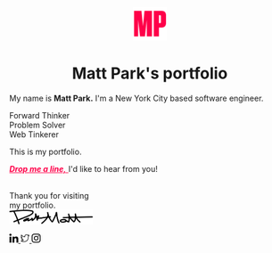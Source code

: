 <p align="center">
  <a title="Matt Park - Software Engineer" target="_blank" rel="noopener noreferrer" href="https://mattpark.now.sh">
    <img alt="Matt Park" src="./static/assets/icons/mattpark-readme-icon.png" width="60" />
  </a>
</p>
<h1 align="center">
  Matt Park's portfolio
</h1>

My name is <b>Matt Park.</b> I'm a New York City based software engineer.

Forward Thinker<br />
Problem Solver<br />
Web Tinkerer<br />

This is my portfolio.

<a title="Email" target="_top" href="mailto:mattparksolns@gmail.com" style="color:#ff0049">
<b><em>Drop me a line,</em></b>
</a>
I'd like to hear from you!
<br /><br />

Thank you for visiting<br />
my portfolio.<br />
<img alt="signature" src="./static/assets/images/signature.inline.svg" width="150" />

<a title="LinkedIn" target="_blank" rel="noopener noreferrer" href="https://www.linkedin.com/in/mattparksolns/">
  <img alt="linkedin" src="./static/assets/icons/linkedin.svg" width="16" />
</a>
<a title="Twitter" target="_blank" rel="noopener noreferrer" href="https://twitter.com/mattparksolns">
  <img alt="twitter" src="./static/assets/icons/twitter.svg" width="16" />
</a>
<a title="Instagram" target="_blank" rel="noopener noreferrer" href="https://www.instagram.com/mattparksolns/">
  <img alt="instagram" src="./static/assets/icons/instagram.svg" width="16" />
</a>
